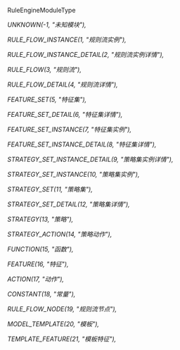 RuleEngineModuleType



*UNKNOWN(-1, "未知模块"),*

*RULE_FLOW_INSTANCE(1, "规则流实例"),*

*RULE_FLOW_INSTANCE_DETAIL(2, "规则流实例详情"),*

*RULE_FLOW(3, "规则流"),*

*RULE_FLOW_DETAIL(4, "规则流详情"),*

*FEATURE_SET(5, "特征集"),*

*FEATURE_SET_DETAIL(6, "特征集详情"),*

*FEATURE_SET_INSTANCE(7, "特征集实例"),*

*FEATURE_SET_INSTANCE_DETAIL(8, "特征集详情"),*

*STRATEGY_SET_INSTANCE_DETAIL(9, "策略集实例详情"),*

*STRATEGY_SET_INSTANCE(10, "策略集实例"),*

*STRATEGY_SET(11, "策略集"),*

*STRATEGY_SET_DETAIL(12, "策略集详情"),*

*STRATEGY(13, "策略"),*

*STRATEGY_ACTION(14, "策略动作"),*

*FUNCTION(15, "函数"),*

*FEATURE(16, "特征"),*

*ACTION(17, "动作"),*

*CONSTANT(18, "常量"),*

*RULE_FLOW_NODE(19, "规则流节点"),*

*MODEL_TEMPLATE(20, "模板"),*

*TEMPLATE_FEATURE(21, "模板特征"),*